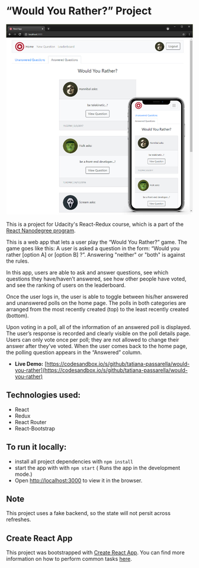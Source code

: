 # “Would You Rather?” Project

![screenshot](public/img/screenshot.jpg)

This is a project for Udacity's React-Redux course, which is a part of the [React Nanodegree program](https://www.udacity.com/course/react-nanodegree--nd019).

This is a web app that lets a user play the “Would You Rather?” game. The game goes like this:
A user is asked a question in the form: “Would you rather [option A] or [option B] ?”. Answering "neither" or "both" is against the rules.

In this app, users are able to ask and answer questions, see which questions they have/haven’t answered, see how other people have voted, and see the ranking of users on the leaderboard.

Once the user logs in, the user is able to toggle between his/her answered and unanswered polls on the home page. The polls in both categories are arranged from the most recently created (top) to the least recently created (bottom).

Upon voting in a poll, all of the information of an answered poll is displayed. The user’s response is recorded and clearly visible on the poll details page. Users can only vote once per poll; they are not allowed to change their answer after they’ve voted. When the user comes back to the home page, the polling question appears in the “Answered” column.

- **Live Demo:** [https://codesandbox.io/s/github/tatiana-passarella/would-you-rather](https://codesandbox.io/s/github/tatiana-passarella/would-you-rather)

## Technologies used:

-   React
-   Redux
-   React Router
-   React-Bootstrap

## To run it locally:

-   install all project dependencies with `npm install`
-   start the app with with `npm start`
    ( Runs the app in the development mode.)<br>
-   Open [http://localhost:3000](http://localhost:3000) to view it in the browser.

## Note

This project uses a fake backend, so the state will not persit across refreshes.

## Create React App

This project was bootstrapped with [Create React App](https://github.com/facebookincubator/create-react-app). You can find more information on how to perform common tasks [here](https://github.com/facebookincubator/create-react-app/blob/master/packages/react-scripts/template/README.md).